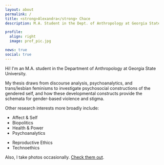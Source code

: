 ```yaml
---
layout: about
permalink: /
title: <strong>Alexandra</strong> Chace
description: M.A. Student in the Dept. of Anthropology at Georgia State University.

profile:
  align: right
  image: prof_pic.jpg

news: true
social: true
---
```


Hi! I'm an M.A. student in the Department of Anthropology at Georgia State University.

My thesis draws from discourse analysis, psychoanalytics, and trans/lesbian feminisms to investigate psychosocial constructions of the gendered self, and how these developmental constructs provide the schemata for gender-based violence and stigma. 

Other research interests more broadly include:
- Affect & Self
- Biopolitics
- Health & Power
- Psychoanalytics
<!-- - Gender & Class -->
- Reproductive Ethics
- Technoethics

<!-- I'm also a developer with experience in a wide range of technologies, including:
- Ruby
- Python
- Java
- HTML/CSS
- React -->

Also, I take photos occasionally. [Check them out](https://instagram.com/alxndramc).